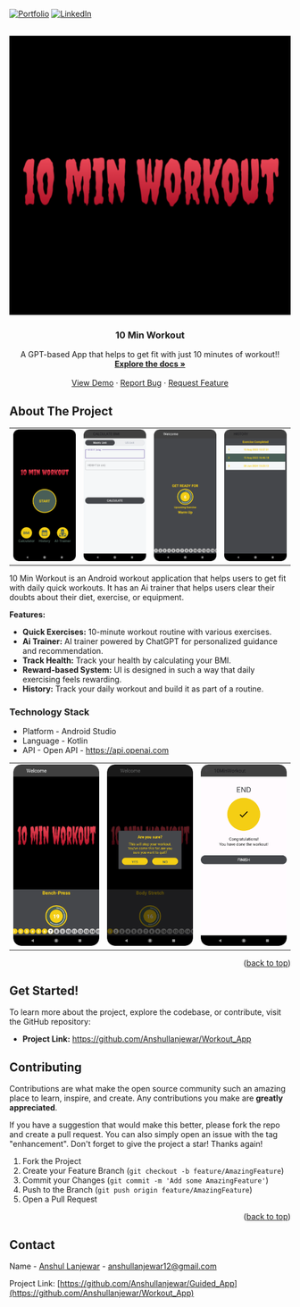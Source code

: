 <!-- Improved compatibility of back to top link: See: https://github.com/othneildrew/Best-README-Template/pull/73 -->
<a name="readme-top"></a>

<!-- PROJECT SHIELDS -->

[![Portfolio][linkedin-shield]][portfolio-url]
[![LinkedIn][linkedin-shield]][linkedin-url]



<!-- PROJECT LOGO -->
<br />
<div align="center">
  <a href="https://github.com/Anshullanjewar/Workout_App">
    <img src="https://github.com/Anshullanjewar/Workout_App/blob/master/img/start.png" alt="Logo" width="1080" height="500">
  </a>

  <h3 align="center">10 Min Workout</h3>

  <p align="center">
        A GPT-based App that helps to get fit with just 10 minutes of workout!!
    <br />
    <a href="https://github.com/Anshullanjewar/Workout_App"><strong>Explore the docs »</strong></a>
    <br />
    <br />
    <a href="https://github.com/Anshullanjewar/Workout_App">View Demo</a>
    ·
    <a href="https://github.com/Anshullanjewar/Workout_App/issues">Report Bug</a>
    ·
    <a href="https://github.com/Anshullanjewar/Workout_App/issues">Request Feature</a>
  </p>
</div>


<!-- ABOUT THE PROJECT -->
## About The Project

<p align="center" float="left">
<table>
  <tr>
    <td><img src="https://github.com/Anshullanjewar/Workout_App/blob/master/img/Screenshot_20240813_193320.png" width="220"></td>
     <td><img src="https://github.com/Anshullanjewar/Workout_App/blob/master/img/Screenshot_20240628_131114.png" width="220"></td>
    <td><img src="https://github.com/Anshullanjewar/Workout_App/blob/master/img/Screenshot_20240628_131147.png" width="220"></td>
    <td><img src="https://github.com/Anshullanjewar/Workout_App/blob/master/img/Screenshot_20240628_132336.png" width="220"></td>
  </tr>
 </table>
10 Min Workout is an Android workout application that helps users to get fit with daily quick workouts. It has an Ai trainer that helps users clear their doubts about their diet, exercise, or equipment. 

**Features:**

* **Quick Exercises:** 10-minute workout routine with various exercises.
* **Ai Trainer:** AI trainer powered by ChatGPT for personalized guidance and recommendation.
* **Track Health:**  Track your health by calculating your BMI.
* **Reward-based System:** UI is designed in such a way that daily exercising feels rewarding.
* **History:** Track your daily workout and build it as part of a routine.



### Technology Stack


* Platform - Android Studio
* Language - Kotlin
* API - Open API - https://api.openai.com
  
<p align="center" float="left">
<table>
  <tr>
    <td><img src="https://github.com/Anshullanjewar/Workout_App/blob/master/img/Screenshot_20240628_131739.png" width="220"></td>
    <td><img src="https://github.com/Anshullanjewar/Workout_App/blob/master/img/Screenshot_20240628_131248.png" width="220"></td>
    <td><img src="https://github.com/Anshullanjewar/Workout_App/blob/master/img/Screenshot_20240628_132322.png" width="220"></td>
  </tr>
 </table>


<p align="right">(<a href="#readme-top">back to top</a>)</p>


## Get Started!

To learn more about the project, explore the codebase, or contribute, visit the GitHub repository:

* **Project Link:** https://github.com/Anshullanjewar/Workout_App



<!-- CONTRIBUTING -->
## Contributing

Contributions are what make the open source community such an amazing place to learn, inspire, and create. Any contributions you make are **greatly appreciated**.

If you have a suggestion that would make this better, please fork the repo and create a pull request. You can also simply open an issue with the tag "enhancement".
Don't forget to give the project a star! Thanks again!

1. Fork the Project
2. Create your Feature Branch (`git checkout -b feature/AmazingFeature`)
3. Commit your Changes (`git commit -m 'Add some AmazingFeature'`)
4. Push to the Branch (`git push origin feature/AmazingFeature`)
5. Open a Pull Request

<p align="right">(<a href="#readme-top">back to top</a>)</p>




<!-- CONTACT -->
## Contact

Name - [Anshul Lanjewar](https://www.linkedin.com/in/anshul-lanjewar) - anshullanjewar12@gmail.com

Project Link: [https://github.com/Anshullanjewar/Guided_App](https://github.com/Anshullanjewar/Workout_App)






<!-- MARKDOWN LINKS & IMAGES -->
<!-- https://www.markdownguide.org/basic-syntax/#reference-style-links -->
[Portfolio-shield]: https://img.shields.io/github/contributors/Anshullanjewar/Best-README-Template.svg?style=for-the-badge
[portfolio-url]: https://anshullanjewar.github.io/
[stars-shield]: https://img.shields.io/github/stars/Anshullanjewar/Best-README-Template.svg?style=for-the-badge
[stars-url]: https://github.com/Anshullanjewar/Guided_App/issues
[issues-shield]: https://img.shields.io/github/issues/othneildrew/Best-README-Template.svg?style=for-the-badge
[issues-url]: https://github.com/Anshullanjewar/Guided_App/issues
[license-shield]: https://img.shields.io/github/license/othneildrew/Best-README-Template.svg?style=for-the-badge
[license-url]:https://github.com/Anshullanjewar/Guided_App/issues
[linkedin-shield]: https://img.shields.io/badge/-LinkedIn-black.svg?style=for-the-badge&logo=linkedin&colorB=555
[linkedin-url]: https://www.linkedin.com/in/anshul-lanjewar
[Java_url]: https://img.shields.io/badge/Java-ED8B00?style=for-the-badge&logo=openjdk&logoColor=white
[firebase_url]: https://img.shields.io/badge/firebase-a08021?style=for-the-badge&logo=firebase&logoColor=ffcd34
[android_url]: https://img.shields.io/badge/android%20studio-346ac1?style=for-the-badge&logo=android%20studio&logoColor=white
